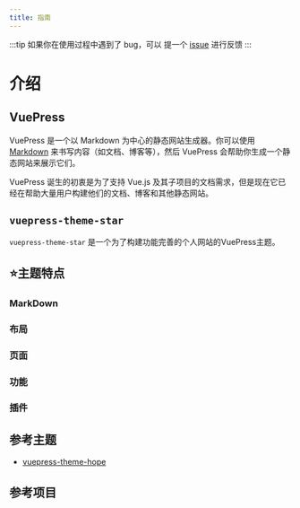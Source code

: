 ```yaml
---
title: 指南
---
```

:::tip
如果你在使用过程中遇到了 bug，可以 提一个 [issue](https://github.com/shentuzhigang/vuepress-theme-star/issues) 进行反馈
:::

# 介绍

## VuePress

VuePress 是一个以 Markdown 为中心的静态网站生成器。你可以使用 [Markdown](https://zh.wikipedia.org/wiki/Markdown) 来书写内容（如文档、博客等），然后 VuePress 会帮助你生成一个静态网站来展示它们。

VuePress 诞生的初衷是为了支持 Vue.js 及其子项目的文档需求，但是现在它已经在帮助大量用户构建他们的文档、博客和其他静态网站。

## `vuepress-theme-star`

`vuepress-theme-star` 是一个为了构建功能完善的个人网站的VuePress主题。

## :star:主题特点

### MarkDown


### 布局


### 页面


### 功能


### 插件


## 参考主题
- [vuepress-theme-hope](https://vuepress-theme-hope.github.io/)

## 参考项目
